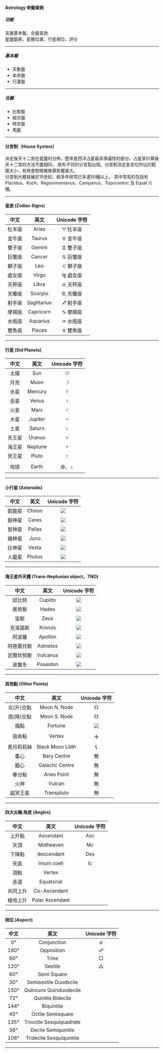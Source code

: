   
#### Astrology 命盤查詢

##### 功能

支援基本盤、合盤查詢  
星盤圖表、星體位置、行星相位、評分  

---
##### 基本盤
- 天象盤  
- 本命盤  
- 行運盤  

---
##### 合盤
- 比較盤  
- 組合盤  
- 時空盤  
- 馬盤  

---
#### 分宮制（House System）
決定後天十二宮在星盤的分佈，歷來是西洋占星最具爭議性的部分。占星家計算後天十二宮的方法不盡相同，
故有不同的分宮製出現。分宮制決定各宮位所佔的範圍大小，有時會對精確推算影響甚大。  
分宮制大體發展於15世紀，經多年研究已多達50種以上，
其中常見的包括有 Placidus、Koch、Regionmontanus、Campanus、Topocentric 及 Equal 六種。

---

#### 星座 (Zodiac Signs)
|  中文  |    英文    | Unicode 字符 |
| :------: | :-----------: | :------------: |
| 牡羊座 |    Aries    |  ♈ 牡羊座  |          |
| 金牛座 |   Taurus   |  ♉ 金牛座  |          |
| 雙子座 |   Gemini   |  ♊ 雙子座  |          |
| 巨蟹座 |   Cancer   |  ♋ 巨蟹座  |          |
| 獅子座 |     Leo     |  ♌ 獅子座  |          |
| 處女座 |    Virgo    |  ♍ 處女座  |          |
| 天秤座 |    Libra    |  ♎ 天秤座  |          |
| 天蠍座 |   Scorpio   |  ♏ 天蠍座  |          |
| 射手座 | Sagittarius |  ♐ 射手座  |          |
| 摩羯座 |  Capricorn  |  ♑ 摩羯座  |          |
| 水瓶座 |  Aquarius  |  ♒ 水瓶座  |          |
| 雙魚座 |   Pisces   |  ♓ 雙魚座  |          |

---

#### 行星 (Std Planets)
|  中文  |  英文  | Unicode 字符 | 
| :------: | :-------: | :------------: |
|  太陽  |   Sun   |      ☉      |  
|  月亮  |  Moon  |      ☽      |  
|  水星  | Mercury |      ☿      | 
|  金星  |  Venus  |      ♀      |  
|  火星  |  Mars  |      ♂      |  
|  木星  | Jupiter |      ♃      |
|  土星  | Saturn |      ♄      | 
| 天王星 | Uranus |      ♅      | 
| 海王星 | Neptune |      ♆      | 
| 冥王星 |  Pluto  |      ♇      |  
|  地球  |  Earth  |    🜨、♁    | 

---

####  小行星 (Asteroids)
|  中文  |  英文  |              Unicode 字符              | 
| :------: | :------: | :--------------------------------------: |
| 凱龍星 | Chiron |  ![](https://i.imgur.com/HiW8cL2.png)  | 
| 穀神星 | Ceres | ![](https://i.imgur.com/yf7XXrA.png) | 
| 智神星 | Pallas |  ![](https://i.imgur.com/WgsHrZl.png)  | 
| 婚神星 |  Juno  |  ![](https://i.imgur.com/nR30jB6.png)  | 
| 灶神星 | Vesta |  ![](https://i.imgur.com/ShEyKJ0.png)  | 
| 人龍星 | Pholus |  ![](https://i.imgur.com/louNjuA.png)  | 

---

#### 海王星外天體 (Trans-Neptunian object，TNO)
|    中文    |   英文   |             Unicode 字符             |  
| :----------: | :--------: | :------------------------------------: | 
|   邱比特   |  Cupido  | ![](https://i.imgur.com/1OCLG6X.png) |  
|   黑帝斯   |  Hades  | ![](https://i.imgur.com/Vqbh9R2.png) | 
|    宙斯    |   Zeus   | ![](https://i.imgur.com/h4BXskg.png) | 
|  克洛諾斯  |  Kronos  | ![](https://i.imgur.com/W2t4zYA.png) | 
|   阿波羅   | Apollon | ![](https://i.imgur.com/zhtDdjq.png) | 
| 阿德墨托斯 | Admetos | ![](https://i.imgur.com/kIeR14q.png) | 
| 武爾坎努斯 | Vulcanus | ![](https://i.imgur.com/7LYoIse.png) | 
|   波塞冬   | Poseidon | ![](https://i.imgur.com/wDjHAOt.png) | 

---

#### 其他點 (Other Points)
|    中文    |       英文       |             Unicode 字符             |  
| :----------: | :-----------------: | :-----------------: | 
| 北(升)交點 |   Moon N. Node   |                  ☊                  | 
| 南(降)交點 |   Moon S. Node   |                  ☋                  |              |
|    福點    |      Fortune      | ![](https://i.imgur.com/1z7K4yW.png) |              |
|   宿命點   |      Vertex      |                  🜊                  |              |
| 黑月莉莉絲 | Black Moon Lilith |                  ⚸                  |              |
|    重心    |    Bary Centre    |                  無                  |              |
|    銀心    |  Galactic Centre  |                  無                  |              |
|   春分點   |    Aries Point    |                  無                  |              |
|    火神    |      Vulcan      |                  無                  |              |
|  超冥王星  |    Transpluto    |                  無                  |              |

---

#### 四大尖軸 角度 (Angles)

|   中文   |      英文      | Unicode 字符 | 
| :--------: | :---------------: | :------------: | 
|  上升點  |    Ascendant    |     Asc     |          |
|   天頂   |    Midheaven    |      Mc      |          |
|  下降點  |   descendant   |     Des     |          |
|   天底   |   Imum coeli   |      Ic      |          |
|   頂點   |     Vertex     |              |          |
|   赤道   |   Equatorial   |              |          |
| 共同上升 |  Co-Ascendant  |              |          |
| 極地上升 | Polar Ascendant |              |          |

---

#### 相位 (Aspect)
|           中文           | 英文 | Unicode 字符  |
| :------------------------: | :-----: | :------------: |
|	0°	|	Conjunction	|	☌
|	180°	|	Opposition	|	☍
|	90°	|	Trine	|	□
|	120°	|	Sextile	|	△
|	60°	|	Semi Square	|	
|	30°	|	Semisextile Duodecile	|	
|	150°	|	Quincunx Quinduodecile	|	
|	72°	|	Quintile Bidecile	|	
|	144°	|	Biquintile	|	
|	45°	|	Octile Semisquare	|	
|	135°	|	Trioctile Sesquiquadrate	|	
|	36°	|	Decile Semiquintile	|	
|	108°	|	Tridecile Sesquiquintile	|	

---
<!--
#### (Other Symbols)
|      中文      | 英文 | Unicode 字符 | 
| :---------------: | :----: | :------------: |
|    Parallel    |      |              |          |
| Contra-Parallel |      |              |          |
|  Solar Eclipse  |      |              |          |
|  Lubar Eclipse  |      |              |          |
|   Retrograde   |      |              |          |
|     Degrees     |      |              |          |
|   Black Moon   |      |              |          |
|     Priapus     |      |              |          |
|    Black Sun    |      |              |          |
|     Diamond     |      |              |          |

---
-->

